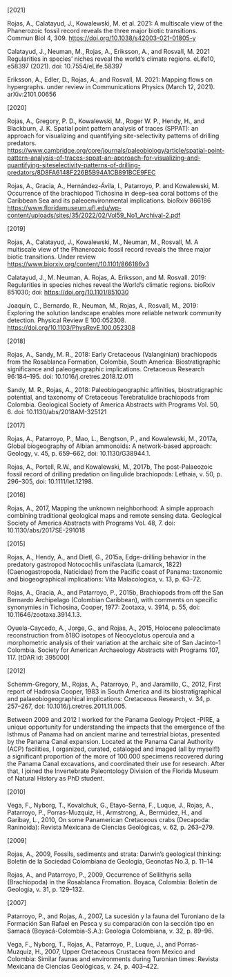 [2021]

Rojas, A., Calatayud, J., Kowalewski, M. et al. 2021: A multiscale view of the Phanerozoic fossil record reveals the three major biotic transitions. Commun Biol 4, 309. https://doi.org/10.1038/s42003-021-01805-y

Calatayud, J., Neuman, M., Rojas, A., Eriksson, A., and Rosvall, M. 2021 Regularities in species’ niches reveal the world’s climate regions. eLife10, e58397 (2021). doi: 10.7554/eLife.58397

Eriksson, A., Edler, D., Rojas, A., and Rosvall, M. 2021: Mapping flows on hypergraphs. under review in Communications Physics (March 12, 2021). arXiv:2101.00656

[2020]

Rojas, A., Gregory, P. D.,  Kowalewski, M., Roger W. P., Hendy, H., and Blackburn, J. K.  Spatial point pattern analysis of traces (SPPAT): an approach for visualizing and quantifying site-selectivity patterns of drilling predators. https://www.cambridge.org/core/journals/paleobiology/article/spatial-point-pattern-analysis-of-traces-sppat-an-approach-for-visualizing-and-quantifying-siteselectivity-patterns-of-drilling-predators/8D8FA6148F226B5B94A1CB891BCE9FEC

Rojas, A., Gracia, A., Hernández-Ávila, I., Patarroyo, P. and Kowalewski, M. Occurrence of the brachiopod Tichosina in deep-sea coral bottoms of the Caribbean Sea and its paleoenvironmental implications. bioRxiv 866186 https://www.floridamuseum.ufl.edu/wp-content/uploads/sites/35/2022/02/Vol59_No1_Archival-2.pdf

[2019]

Rojas, A., Calatayud, J., Kowalewski, M., Neuman, M., Rosvall, M. A multiscale view of the Phanerozoic fossil record reveals the three major biotic transitions. Under review https://www.biorxiv.org/content/10.1101/866186v3

Calatayud, J., M. Neuman, A. Rojas, A. Eriksson, and M. Rosvall. 2019: Regularities in species niches reveal the World’s climatic regions. bioRxiv 851030; doi: https://doi.org/10.1101/851030

Joaquín, C., Bernardo, R., Neuman, M., Rojas, A., Rosvall, M., 2019: Exploring the solution landscape enables more reliable network community detection. Physical Review E 100:052308. https://doi.org/10.1103/PhysRevE.100.052308

[2018]

Rojas, A., Sandy, M. R., 2018: Early Cretaceous (Valanginian) brachiopods from the Rosablanca Formation, Colombia, South America: Biostratigraphic significance and paleogeographic implications. Cretaceous Research 96:184–195. doi: 10.1016/j.cretres.2018.12.011

Sandy, M. R., Rojas, A., 2018: Paleobiogeographic affinities, biostratigraphic potential, and taxonomy of Cretaceous Terebratulide brachiopods from Colombia. Geological Society of America Abstracts with Programs Vol. 50, 6.  doi: 10.1130/abs/2018AM-325121

[2017]

Rojas, A., Patarroyo, P., Mao, L., Bengtson, P., and Kowalewski, M., 2017a, Global biogeography of Albian ammonoids: A network-based approach: Geology, v. 45, p. 659–662, doi: 10.1130/G38944.1.

Rojas, A., Portell, R.W., and Kowalewski, M., 2017b, The post-Palaeozoic fossil record of drilling predation on lingulide brachiopods: Lethaia, v. 50, p. 296–305, doi: 10.1111/let.12198.

[2016]

Rojas, A., 2017, Mapping the unknown neighborhood: A simple approach combining traditional geological maps and remote sensing data. Geological Society of America Abstracts with Programs Vol. 48, 7. doi: 10.1130/abs/2017SE-291018

[2015]

Rojas, A., Hendy, A., and Dietl, G., 2015a, Edge-drilling behavior in the predatory gastropod Notocochlis unifasciata (Lamarck, 1822) (Caenogastropoda, Naticidae) from the Pacific coast of Panama: taxonomic and biogeographical implications: Vita Malacologica, v. 13, p. 63–72.

Rojas, A., Gracia, A., and Patarroyo, P., 2015b, Brachiopods from off the San Bernardo Archipelago (Colombian Caribbean), with comments on specific synonymies in Tichosina, Cooper, 1977: Zootaxa, v. 3914, p. 55, doi: 10.11646/zootaxa.3914.1.3.

Oyuela-Caycedo, A., Jorge, G., and Rojas, A., 2015, Holocene paleoclimate reconstruction from δ18O isotopes of Neocyclotus opercula and a morphometric analysis of their variation at the archaic site of San Jacinto-1 Colombia. Society for American Archaeology Abstracts with Programs 107, 117. [tDAR id: 395000]

[2012]

Schemm-Gregory, M., Rojas, A., Patarroyo, P., and Jaramillo, C., 2012, First report of Hadrosia Cooper, 1983 in South America and its biostratigraphical and palaeobiogeographical implications: Cretaceous Research, v. 34, p. 257–267, doi: 10.1016/j.cretres.2011.11.005.

Between 2009 and 2012 I worked for the Panama Geology Project -PIRE, a unique opportunity for understanding the impacts that the emergence of the Isthmus of Panama had on ancient marine and terrestrial biotas, presented by the Panama Canal expansion. Located at the Panama Canal Authority (ACP) facilities, I organized, curated, cataloged and imaged (all by myself!) a significant proportion of the more of 100.000 specimens recovered during the Panama Canal excavations, and coordinated their use for research. After that, I joined the Invertebrate Paleontology Division of the Florida Museum of Natural History as PhD student.

[2010]

Vega, F., Nyborg, T., Kovalchuk, G., Etayo-Serna, F., Luque, J., Rojas, A., Patarroyo, P., Porras-Muzquiz, H., Armstrong, A., Bermúdez, H., and Garibay, L., 2010, On some Panamerican Cretaceous crabs (Decapoda: Raninoida): Revista Mexicana de Ciencias Geológicas, v. 62, p. 263–279.

[2009]

Rojas, A., 2009, Fossils, sediments and strata: Darwin’s geological thinking: Boletin de la Sociedad Colombiana de Geologia, Geonotas No.3, p. 11–14

Rojas, A., and Patarroyo, P., 2009, Occurrence of Sellithyris sella (Brachiopoda) in the Rosablanca Fromation. Boyaca, Colombia: Boletín de Geologia, v. 31, p. 129–132.

[2007]

Patarroyo, P., and Rojas, A., 2007, La sucesión y la fauna del Turoniano de la Formación San Rafael en Pesca y su comparación con la sección tipo en Samacá (Boyacá-Colombia-S.A.): Geologia Colombiana, v. 32, p. 89–96.

Vega, F., Nyborg, T., Rojas, A., Patarroyo, P., Luque, J., and Porras-Muzquiz, H., 2007, Upper Cretaceous Crustacea from Mexico and Colombia: Similar faunas and environments during Turonian times: Revista Mexicana de Ciencias Geológicas, v. 24, p. 403–422.
